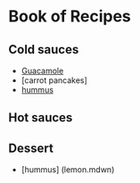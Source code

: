 # Book of Recipes

## Cold sauces
* [Guacamole](guacamole.md)
* [carrot pancakes]
* [hummus](hummus)

## Hot sauces

## Dessert
* [hummus] (lemon.mdwn)

